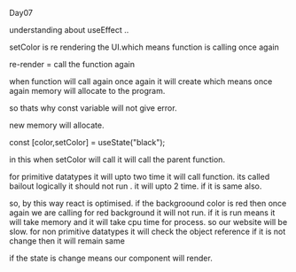 Day07

understanding about useEffect ..

setColor is re rendering the UI.which means function is calling once again

re-render = call the function again

when function will call again once again it will create which means once again memory will allocate to the program.

so thats why const variable will not give error.

new memory will allocate.

const [color,setColor] = useState("black");

in this when setColor will call it will call the parent function.


for primitive datatypes it will upto two time it will call function. its called bailout logically it should not run . it will upto 2 time. if it is same also. 

so, by this way react is optimised. if the backgroound color is red then once again we are calling for red background it will not run. if it is run means it will take memory and it will take cpu time for process. so our website will be slow.
for non primitive datatypes it will check the object reference if it is not change then it will remain same



if the state is change means our component will render. 


